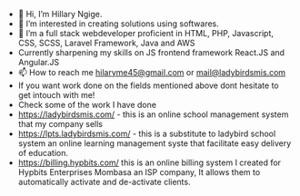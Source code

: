 - 👋 Hi, I’m Hillary Ngige.
- 👀 I’m interested in creating solutions using softwares.
- 🌱 I’m a full stack webdeveloper proficient in HTML, PHP, Javascript, CSS, SCSS, Laravel Framework, Java and AWS
- Currently sharpening my skills on JS frontend framework React.JS and Angular.JS
- 📫 How to reach me hilaryme45@gmail.com or mail@ladybirdsmis.com
- If you want work done on the fields mentioned above dont hesitate to get intouch with me!
- Check some of the work I have done
- https://ladybirdsmis.com/ - this is an online school management system that my company sells
- https://lpts.ladybirdsmis.com/ - this is a substitute to ladybird school system an online learning management syste that facilitate easy delivery of education.
- https://billing.hypbits.com/ this is an online billing system I created for Hypbits Enterprises Mombasa an ISP company, It allows them to automatically activate and de-activate clients.

<!---
Hilary-2000/Hilary-2000 is a ✨ special ✨ repository because its `README.md` (this file) appears on your GitHub profile.
You can click the Preview link to take a look at your changes.
--->
